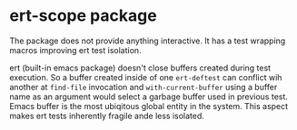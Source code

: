 # ert-scope package

The package does not provide anything interactive.  It has a test
wrapping macros improving ert test isolation.

ert (built-in emacs package) doesn't close buffers created during test
execution.  So a buffer created inside of one `ert-deftest` can
conflict wih another at `find-file` invocation and
`with-current-buffer` using a buffer name as an argument would select
a garbage buffer used in previous test. Emacs buffer is the most
ubiqitous global entity in the system.  This aspect makes ert tests
inherently fragile ande less isolated.
